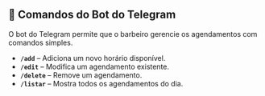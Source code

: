 ## 🤖 Comandos do Bot do Telegram

O bot do Telegram permite que o barbeiro gerencie os agendamentos com comandos simples.

- **`/add`** – Adiciona um novo horário disponível.
- **`/edit`** – Modifica um agendamento existente.
- **`/delete`** – Remove um agendamento.
- **`/listar`** – Mostra todos os agendamentos do dia.

